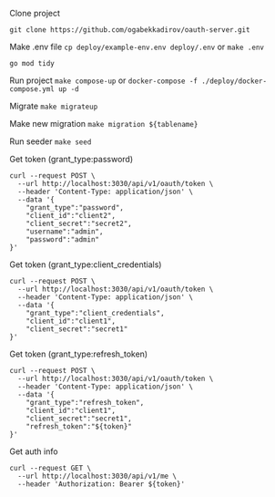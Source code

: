 Clone project

```git clone https://github.com/ogabekkadirov/oauth-server.git```

Make .env file
```cp deploy/example-env.env deploy/.env``` or ```make .env```

```go mod tidy```

Run project
```make compose-up``` or ```docker-compose -f ./deploy/docker-compose.yml up -d```

Migrate
```make migrateup```

Make new migration
```make migration ${tablename}```

Run seeder
```make seed```

Get token (grant_type:password)

```
curl --request POST \
  --url http://localhost:3030/api/v1/oauth/token \
  --header 'Content-Type: application/json' \
  --data '{
	"grant_type":"password",
	"client_id":"client2",
	"client_secret":"secret2",
	"username":"admin",
	"password":"admin"
}'
```


Get token (grant_type:client_credentials)
```
curl --request POST \
  --url http://localhost:3030/api/v1/oauth/token \
  --header 'Content-Type: application/json' \
  --data '{
	"grant_type":"client_credentials",
	"client_id":"client1",
	"client_secret":"secret1"
}'
```

Get token (grant_type:refresh_token)
```
curl --request POST \
  --url http://localhost:3030/api/v1/oauth/token \
  --header 'Content-Type: application/json' \
  --data '{
	"grant_type":"refresh_token",
	"client_id":"client1",
	"client_secret":"secret1",
	"refresh_token":"${token}"
}'
```

Get auth info
```
curl --request GET \
  --url http://localhost:3030/api/v1/me \
  --header 'Authorization: Bearer ${token}'
```
